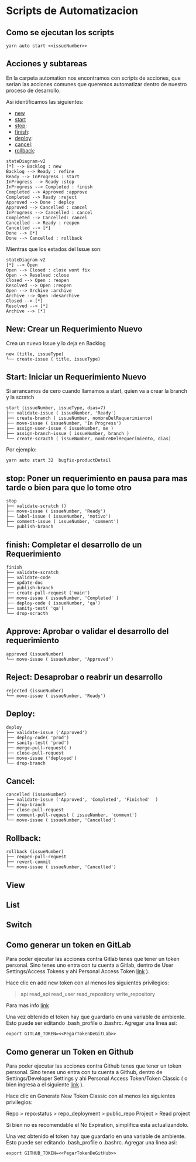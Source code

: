 # Scripts de Automatizacion

## Como se ejecutan los scripts

```
yarn auto start <<issueNumber>>
```

## Acciones y subtareas

En la carpeta automation nos encontramos con scripts de acciones, que serian las acciones comunes que queremos automatizar dentro de nuestro proceso de desarrollo.

Asi identificamos las siguientes:

- [new](#new-crear-un-requerimiento-nuevo)
- [start](#start-iniciar-un-requerimiento-nuevo)
- [stop](#stop-poner-un-requerimiento-en-pausa-para-mas-tarde-o-bien-para-que-lo-tome-otro):
- [finish](#finish-al-terminar-el-desarrollo-de-un-requerimiento):
- [deploy](#deploy):
- [cancel](#cancel):
- [rollback](#rollback):

```mermaid
stateDiagram-v2
[*] --> Backlog : new
Backlog --> Ready : refine
Ready --> InProgress : start
InProgress --> Ready :stop
InProgress --> Completed : finish
Completed --> Approved :approve
Completed --> Ready :reject
Approved --> Done : deploy
Approved --> Cancelled : cancel
InProgress --> Cancelled : cancel
Completed --> Cancelled: cancel
Cancelled --> Ready : reopen
Cancelled --> [*]
Done --> [*]
Done --> Cancelled : rollback
```

Mientras que los estados del Issue son:

```mermaid
stateDiagram-v2
[*] --> Open
Open --> Closed : close wont fix
Open --> Resolved :close
Closed --> Open : reopen
Resolved --> Open :reopen
Open --> Archive :archive
Archive --> Open :desarchive
Closed --> [*]
Resolved --> [*]
Archive --> [*]
```

## New: Crear un Requerimiento Nuevo

Crea un nuevo Issue y lo deja en Backlog

```
new (title, issueType)
└── create-issue ( title, issueType)
```

## Start: Iniciar un Requerimiento Nuevo

Si arrancamos de cero cuando llamamos a start, quien va a crear la branch y la scratch

```
start (issueNumber, issueType, dias=7)
├── validate-issue ( issueNumber, 'Ready')
├── create-branch ( issueNumber, nombreDelRequerimiento)
├── move-issue ( issueNumber, 'In Progress')
├── assign-user-issue ( issueNumber, me )
├── assign-branch-issue ( issueNumber, branch )
└── create-scracth ( issueNumber, nombreDelRequerimiento, dias)
```

Por ejemplo:

```
yarn auto start 32  bugfix-productDetail
```

## stop: Poner un requerimiento en pausa para mas tarde o bien para que lo tome otro

```
stop
├── validate-scratch ()
├── move-issue ( issueNumber, 'Ready')
├── label-issue ( issueNumber, 'motivo')
├── comment-issue ( issueNumber, 'comment')
└── publish-branch
```

## finish: Completar el desarrollo de un Requerimiento

```
finish
├── validate-scratch
├── validate-code
├── update-doc
├── publish-branch
├── create-pull-request ('main')
├── move-issue ( issueNumber, 'Completed' )
├── deploy-code ( issueNumber, 'qa')
├── sanity-test( 'qa')
└── drop-scracth
```

## Approve: Aprobar o validar el desarrollo del requerimiento

```
approved (issueNumber)
└── move-issue ( issueNumber, 'Approved')
```

## Reject: Desaprobar o reabrir un desarrollo

```
rejected (issueNumber)
└── move-issue ( issueNumber, 'Ready')
```

## Deploy:

```
deploy
├── validate-issue ('Approved')
├── deploy-code( 'prod')
├── sanity-test( 'prod')
├── merge-pull-request( )
├── close-pull-request
├── move-issue ('deployed')
└── drop-branch
```

## Cancel:

```
cancelled (issueNumber)
├── validate-issue ('Approved', 'Completed', 'Finished'  )
├── drop-branch
├── close-pull-request
├── comment-pull-request ( issueNumber, 'comment')
└── move-issue ( issueNumber, 'Cancelled')
```

## Rollback:

```
rollback (issueNumber)
├── reopen-pull-request
├── revert-commit
└── move-issue ( issueNumber, 'Cancelled')
```

## View

## List

## Switch

## Como generar un token en GitLab

Para poder ejecutar las acciones contra Gitlab tenes que tener un token personal. Sino tenes uno entra con tu cuenta a Gitlab, dentro de User Settings/Access Tokens y ahi Personal Access Token [link](https://gitlab.com/-/user_settings/personal_access_tokens) ).

Hace clic en add new token con al menos los siguientes privilegios:

> api
> read_api
> read_user
> read_repository
> write_repository

Para mas info [link](https://docs.gitlab.com/ee/user/profile/personal_access_tokens.html)

Una vez obtenido el token hay que guardarlo en una variable de ambiente. Esto puede ser editando .bash_profile o .bashrc. Agregar una linea asi:

```
export GITLAB_TOKEN=<<PegarTokenDeGitLab>>
```

## Como generar un Token en Github

Para poder ejecutar las acciones contra Github tenes que tener un token personal. Sino tenes uno entra con tu cuenta a Github, dentro de Settings/Developer Settings y ahi Personal Access Token/Token Classic ( o bien ingresa a el siguiente [link](https://github.com/settings/tokens) ).

Hace clic en Generate New Token Classic con al menos los siguientes privilegios:

Repo > repo:status > repo_deployment > public_repo
Project > Read project

Si bien no es recomendable el No Expiration, simplifica esta actualizandolo.

Una vez obtenido el token hay que guardarlo en una variable de ambiente. Esto puede ser editando .bash_profile o .bashrc. Agregar una linea asi:

```
export GITHUB_TOKEN=<<PegarTokenDeGitHub>>
```
